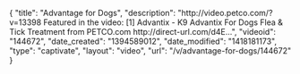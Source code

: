{
    "title": "Advantage for Dogs",
    "description": "http:\/\/video.petco.com\/?v=13398 Featured in the video: [1] Advantix - K9 Advantix For Dogs Flea & Tick Treatment from PETCO.com http:\/\/direct-url.com\/d4E...",
    "videoid": "144672",
    "date_created": "1394589012",
    "date_modified": "1418181173",
    "type": "captivate",
    "layout": "video",
    "url": "\/v\/advantage-for-dogs\/144672"
}